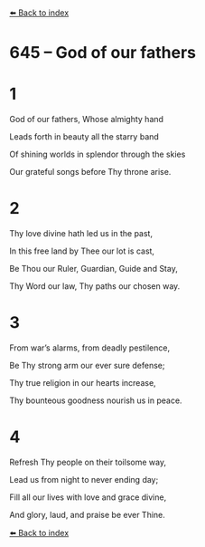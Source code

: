 [⬅️ Back to index](../README.md)

# 645 – God of our fathers





# 1

God of our fathers, Whose almighty hand

Leads forth in beauty all the starry band

Of shining worlds in splendor through the skies

Our grateful songs before Thy throne arise.



# 2

Thy love divine hath led us in the past,

In this free land by Thee our lot is cast,

Be Thou our Ruler, Guardian, Guide and Stay,

Thy Word our law, Thy paths our chosen way.



# 3

From war’s alarms, from deadly pestilence,

Be Thy strong arm our ever sure defense;

Thy true religion in our hearts increase,

Thy bounteous goodness nourish us in peace.



# 4

Refresh Thy people on their toilsome way,

Lead us from night to never ending day;

Fill all our lives with love and grace divine,

And glory, laud, and praise be ever Thine.

[⬅️ Back to index](../README.md)
